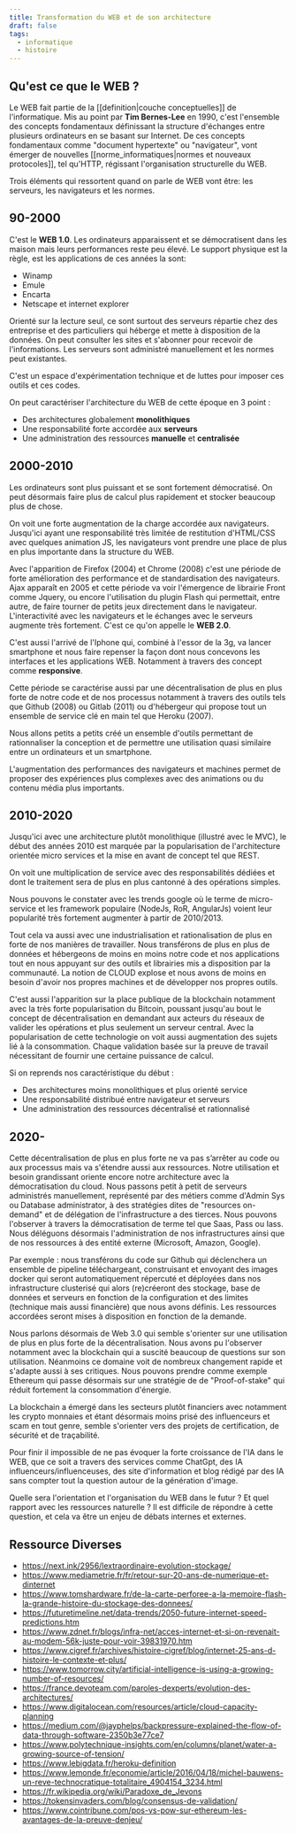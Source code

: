 ```yaml
---
title: Transformation du WEB et de son architecture
draft: false
tags:
  - informatique
  - histoire
---
```


## Qu'est ce que le WEB ?

Le WEB fait partie de la [[definition|couche conceptuelles]] de l'informatique. Mis au point par **Tim Bernes-Lee** en 1990, c'est l'ensemble des concepts fondamentaux définissant la structure d'échanges entre plusieurs ordinateurs en se basant sur Internet. De ces concepts fondamentaux comme "document hypertexte" ou "navigateur", vont émerger de nouvelles [[norme_informatiques|normes et  nouveaux protocoles]], tel qu'HTTP, régissant l'organisation structurelle du WEB.

Trois éléments qui ressortent quand on parle de WEB vont être: les serveurs, les navigateurs et les normes.

## 90-2000

C'est le **WEB 1.0**. Les ordinateurs apparaissent et se démocratisent dans les maison mais leurs performances reste peu élevé. Le support physique est la règle, est les applications de ces années la sont:

- Winamp
- Emule
- Encarta
- Netscape et internet explorer

Orienté sur la lecture seul, ce sont surtout des serveurs répartie chez des entreprise et des particuliers qui héberge et mette à disposition de la données. On peut consulter les sites et s'abonner pour recevoir de l'informations. Les serveurs sont administré manuellement et les normes peut existantes.

C'est un espace d'expérimentation technique et de luttes pour imposer ces outils et ces codes.

On peut caractériser l'architecture du WEB de cette époque en 3 point :

- Des architectures globalement **monolithiques**
- Une responsabilité forte accordée aux **serveurs**
- Une administration des ressources **manuelle** et **centralisée**

## 2000-2010

Les ordinateurs sont plus puissant et se sont fortement démocratisé. On peut désormais faire plus de calcul plus rapidement et stocker beaucoup plus de chose.

On voit une forte augmentation de la charge accordée aux navigateurs. Jusqu'ici ayant une responsabilité très limitée de restitution d'HTML/CSS avec quelques animation JS, les navigateurs vont prendre une place de plus en plus importante dans la structure du WEB.

Avec l'apparition de Firefox (2004) et Chrome (2008) c'est une période de forte amélioration des performance et de standardisation des navigateurs. Ajax apparaît en 2005 et cette période va voir l'émergence de librairie Front comme Jquery, ou encore l'utilisation du plugin Flash qui permettait, entre autre, de faire tourner de petits jeux directement dans le navigateur. L'interactivité avec les navigateurs et le échanges avec le serveurs augmente très fortement. C'est ce qu'on appelle le **WEB 2.0**.

C'est aussi l'arrivé de l'Iphone qui, combiné à l'essor de la 3g, va lancer smartphone et nous faire repenser la façon dont nous concevons les interfaces et les applications WEB. Notamment à travers des concept comme **responsive**.

Cette période se caractérise aussi par une décentralisation de plus en plus forte de notre code et de nos processus notamment à travers des outils tels que Github (2008) ou Gitlab (2011) ou d'hébergeur qui propose tout un ensemble de service clé en main tel que Heroku (2007).

Nous allons petits a petits créé un ensemble d'outils permettant de rationnaliser la conception et de permettre une utilisation quasi similaire entre un ordinateurs et un smartphone.

L'augmentation des performances des navigateurs et machines permet de proposer des expériences plus complexes avec des animations ou du contenu média plus importants.

## 2010-2020

Jusqu'ici avec une architecture plutôt monolithique (illustré avec le MVC), le début des années 2010 est marquée par la popularisation de l'architecture orientée micro services et la mise en avant de concept tel que REST.

On voit une multiplication de service avec des responsabilités dédiées et dont le traitement sera de plus en plus cantonné à des opérations simples.

Nous pouvons le constater avec les trends google où le terme de micro-service et les framework populaire (NodeJs, RoR, AngularJs) voient leur popularité très fortement augmenter à partir de 2010/2013.

Tout cela va aussi avec une industrialisation et rationalisation de plus en forte de nos manières de travailler.
Nous transférons de plus en plus de données et hébergeons de moins en moins notre code et nos applications tout en nous appuyant sur des outils et librairies mis a disposition par la communauté.
La notion de CLOUD explose et nous avons de moins en besoin d'avoir nos propres machines et de développer nos propres outils.

C'est aussi l'apparition sur la place publique de la blockchain notamment avec la très forte popularisation du Bitcoin, poussant jusqu'au bout le concept de décentralisation en demandant aux acteurs du réseaux de valider les opérations et plus seulement un serveur central.
Avec la popularisation de cette technologie on voit aussi augmentation des sujets lié à la consommation. Chaque validation basée sur la preuve de travail nécessitant de fournir une certaine puissance de calcul.

Si on reprends nos caractéristique du début :

- Des architectures moins monolithiques et plus orienté service
- Une responsabilité distribué entre navigateur et serveurs
- Une administration des ressources décentralisé et rationnalisé

## 2020-

Cette décentralisation de plus en plus forte ne va pas s’arrêter au code ou aux processus mais va s'étendre aussi aux ressources. Notre utilisation et besoin grandissant oriente encore notre architecture avec la démocratisation du cloud. Nous passons petit à petit de serveurs administrés manuellement, représenté par des métiers comme d'Admin Sys ou Database administrator, à des stratégies dites de "resources on-demand" et de délégation de l'infrastructure a des tierces.
Nous pouvons l'observer à travers la démocratisation de terme tel que Saas, Pass ou Iass. Nous déléguons désormais l'administration de nos infrastructures ainsi que de nos ressources à des entité externe (Microsoft, Amazon, Google).

Par exemple : nous transférons du code sur Github qui déclenchera un ensemble de pipeline téléchargeant, construisant et envoyant des images docker qui seront automatiquement répercuté et déployées dans nos infrastructure clusterisé qui alors (re)créeront des stockage, base de données et serveurs en fonction de la configuration et des limites (technique mais aussi financière) que nous avons définis.
Les ressources accordées seront mises à disposition en fonction de la demande.

Nous parlons désormais de Web 3.0 qui semble s'orienter sur une utilisation de plus en plus forte de la décentralisation. Nous avons pu l'observer notamment avec la blockchain qui a suscité beaucoup de questions sur son utilisation. Néanmoins ce domaine voit de nombreux changement rapide et s'adapte aussi à ses critiques. Nous pouvons prendre comme exemple Ethereum qui passe désormais sur une stratégie de de "Proof-of-stake" qui réduit fortement la consommation d'énergie.

La blockchain a émergé dans les secteurs plutôt financiers avec notamment les crypto monnaies et étant désormais moins prisé des influenceurs et scam en tout genre, semble s'orienter vers des projets de certification, de sécurité et de traçabilité.

Pour finir il impossible de ne pas évoquer la forte croissance de l'IA dans le WEB, que ce soit a travers des services comme ChatGpt, des IA influenceurs/influenceuses, des site d'information et blog rédigé par des IA sans compter tout la question autour de la génération d'image.

Quelle sera l'orientation et l'organisation du WEB dans le futur ? Et quel rapport avec les ressources naturelle ? Il est difficile de répondre à cette question, et cela va être un enjeu de débats internes et externes.

## Ressource Diverses

- https://next.ink/2956/lextraordinaire-evolution-stockage/
- https://www.mediametrie.fr/fr/retour-sur-20-ans-de-numerique-et-dinternet
- https://www.tomshardware.fr/de-la-carte-perforee-a-la-memoire-flash-la-grande-histoire-du-stockage-des-donnees/
- https://futuretimeline.net/data-trends/2050-future-internet-speed-predictions.htm
- https://www.zdnet.fr/blogs/infra-net/acces-internet-et-si-on-revenait-au-modem-56k-juste-pour-voir-39831970.htm
- https://www.cigref.fr/archives/histoire-cigref/blog/internet-25-ans-d-histoire-le-contexte-et-plus/
- https://www.tomorrow.city/artificial-intelligence-is-using-a-growing-number-of-resources/
- https://france.devoteam.com/paroles-dexperts/evolution-des-architectures/
- https://www.digitalocean.com/resources/article/cloud-capacity-planning
- https://medium.com/@jayphelps/backpressure-explained-the-flow-of-data-through-software-2350b3e77ce7
- https://www.polytechnique-insights.com/en/columns/planet/water-a-growing-source-of-tension/
- https://www.lebigdata.fr/heroku-definition
- https://www.lemonde.fr/economie/article/2016/04/18/michel-bauwens-un-reve-technocratique-totalitaire_4904154_3234.html
- https://fr.wikipedia.org/wiki/Paradoxe_de_Jevons
- https://tokensinvaders.com/blog/consensus-de-validation/
- https://www.cointribune.com/pos-vs-pow-sur-ethereum-les-avantages-de-la-preuve-denjeu/

